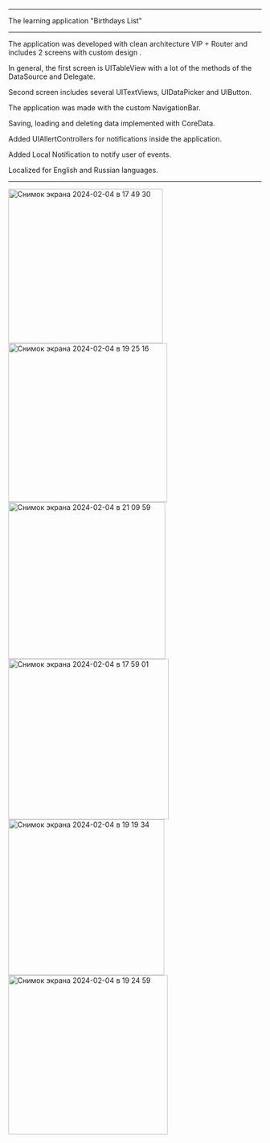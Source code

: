 ******************************************************

The learning application "Birthdays List"

******************************************************

The application was developed with clean architecture VIP + Router and includes 2 screens with custom design .

In general, the first screen is UITableView with a lot of the methods of the DataSource and Delegate.

Second screen includes several UITextViews, UIDataPicker and UIButton.

The application was made with the custom NavigationBar.

Saving, loading  and deleting data implemented with CoreData.

Added UIAllertControllers for notifications inside the application.

Added Local Notification to notify user of events.

Localized for English and Russian languages.

******************************************************

<img width="307" alt="Снимок экрана 2024-02-04 в 17 49 30" src="https://github.com/MaksMarozau/Birthdays-List/assets/144702102/22247c92-d0b3-498b-a53b-3af5fa14dcbf">
<img width="316" alt="Снимок экрана 2024-02-04 в 19 25 16" src="https://github.com/MaksMarozau/Birthdays-List/assets/144702102/f1376f83-93f9-4731-8ac6-314377de62b9">
<img width="312" alt="Снимок экрана 2024-02-04 в 21 09 59" src="https://github.com/MaksMarozau/Birthdays-List/assets/144702102/7502f8f3-536a-49fc-b9a6-1bde9b406502">
<img width="319" alt="Снимок экрана 2024-02-04 в 17 59 01" src="https://github.com/MaksMarozau/Birthdays-List/assets/144702102/6a6b339d-b99b-4046-afd0-0d6a122d4b10">
<img width="310" alt="Снимок экрана 2024-02-04 в 19 19 34" src="https://github.com/MaksMarozau/Birthdays-List/assets/144702102/98543f20-c9f4-4179-9a5f-e06278f53915">
<img width="317" alt="Снимок экрана 2024-02-04 в 19 24 59" src="https://github.com/MaksMarozau/Birthdays-List/assets/144702102/c5bf3c71-10cd-4f7c-93f8-a2b85ac7a452">
